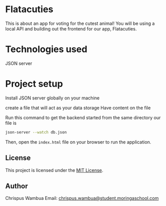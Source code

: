 # Flatacuties

This is about an app for voting for the cutest animal! You will be
using a local API and building out the frontend for our app, Flatacuties.

# Technologies used 

JSON server

# Project setup
Install JSON server globally on your machine 

create a file that will act as your data storage 
  Have content on the file

Run this command to get the backend started from the same directory our file is
```sh
json-server --watch db.json
```

Then, open the `index.html` file on your browser to run the application.

## License

This project is licensed under the [MIT License](LICENSE).

## Author

Chrispus Wambua
Email: chrispus.wambua@student.moringaschool.com


